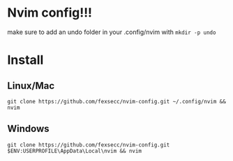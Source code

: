 # Nvim config!!!
make sure to add an undo folder in your .config/nvim with `mkdir -p undo`
# Install 
## Linux/Mac
`git clone https://github.com/fexsecc/nvim-config.git ~/.config/nvim && nvim`
## Windows
`git clone https://github.com/fexsecc/nvim-config.git $ENV:USERPROFILE\AppData\Local\nvim && nvim`
